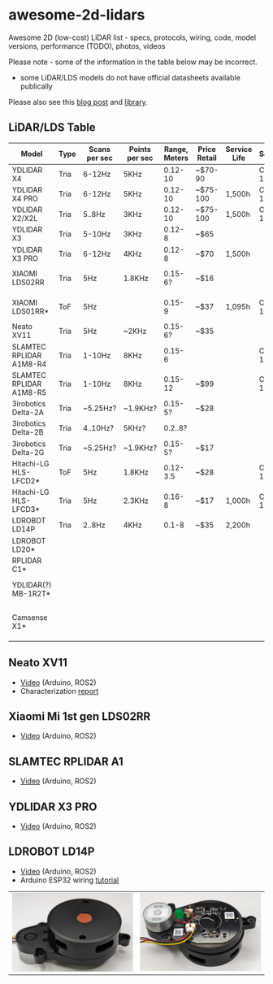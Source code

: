 # awesome-2d-lidars
Awesome 2D (low-cost) LiDAR list - specs, protocols, wiring, code, model versions, performance (TODO), photos, videos

Please note - some of the information in the table below may be incorrect.
- some LiDAR/LDS models do not have official datasheets available publically

Please also see this [blog post](https://kaia.ai/blog/arduino-lidar-library/) and [library](https://github.com/kaiaai/LDS).

## LiDAR/LDS Table

| Model                | Type | Scans per sec | Points per sec | Range, Meters | Price Retail | Service Life | Safety | Ambient, Lux | Links |
|----------------------|------|---------|---------|---------|----------|---------|---------|---------|------|
| YDLIDAR X4           | Tria |  6-12Hz | 5KHz    | 0.12-10 | ~$70-90  |         | Class 1 |         | [PDF](https://www.ydlidar.com/Public/upload/files/2024-02-01/YDLIDAR%20X4%20Data%20sheet%20V1.2(240125).pdf) |
| YDLIDAR X4 PRO       | Tria |  6-12Hz | 5KHz    | 0.12-10 | ~$75-100 | 1,500h  | Class 1 |         | [PDF](https://www.ydlidar.com/Public/upload/files/2024-02-01/YDLIDAR%20X4PRO%20Datasheet%20V1.1%20(240124).pdf) |
| YDLIDAR X2/X2L       | Tria |  5..8Hz | 3KHz    | 0.12-10 | ~$75-100 | 1,500h  | Class 1 |         | [PDF](https://www.ydlidar.com/Public/upload/files/2024-02-01/YDLIDAR%20X2%20Data%20Sheet%20V1.2(240124).pdf) |
| YDLIDAR X3           | Tria |  5-10Hz | 3KHz    | 0.12-8  | ~$65     |         |         | 2K?     |      |
| YDLIDAR X3 PRO       | Tria |  6-12Hz | 4KHz    | 0.12-8  | ~$70     | 1,500h  |         | 40K?    | [Link](https://static.generation-robots.com/media/YDLIDARX4PRODatasheet.pdf) |
| XIAOMI LDS02RR       | Tria |   5Hz   | 1.8KHz  | 0.15-6? | ~$16     |         |         |         | Uses Neato protocol |
| XIAOMI LDS01RR*      | ToF  |   5Hz   |         | 0.15-9  | ~$37     | 1,095h  | Class 1 |         | [Spec](https://www.youyeetoo.com/blog/lds01rr-lidar-stdps01rmain-108) [ROS2, Win](https://github.com/iliasam/LDS01RR_lidar/tree/main) |
| Neato XV11           | Tria |   5Hz   | ~2KHz   | 0.15-6? | ~$35     |         |         |         | [ROS2](https://github.com/mjstn/xv_11_driver) [Char](https://www.diva-portal.org/smash/get/diva2:995686/FULLTEXT01.pdf) |
| SLAMTEC RPLIDAR A1M8-R4 | Tria |  1-10Hz | 8KHz | 0.15-6  |          |         | Class 1 |         | [PDF](https://www.slamtec.ai/wp-content/uploads/2023/11/LD108_SLAMTEC_rplidar_datasheet_A1M8_v3.0_en.pdf) |
| SLAMTEC RPLIDAR A1M8-R5 | Tria |  1-10Hz | 8KHz | 0.15-12 | ~$99     |         | Class 1 |         | [PDF](https://www.slamtec.ai/wp-content/uploads/2023/11/LD108_SLAMTEC_rplidar_datasheet_A1M8_v3.0_en.pdf) |
| 3irobotics Delta-2A  | Tria | ~5.25Hz?| ~1.9KHz?| 0.15-5? | ~$28     |         |         | 1K?     | [SDK](https://github.com/CWRU-AutonomousVehiclesLab/Delta-2B-Lidar-SDK) [Protocol](https://github.com/NotBlackMagic/Delta-2G-LiDAR-Driver/blob/master/Documents/Delta-1A%20EN.pdf) |
| 3irobotics Delta-2B  | Tria | 4..10Hz?|  5KHz?  | 0.2..8? |          |         |         | 1K?     | [Arduino code](https://wiki.iarduino.ru/page/delta-2b-lidar-esp32/) |
| 3irobotics Delta-2G  | Tria | ~5.25Hz?| ~1.9KHz?| 0.15-5? | ~$17     |         |         |         | [SDK](https://lidar.oss-cn-beijing.aliyuncs.com/Lidar.rar) [Protocol](https://github.com/NotBlackMagic/Delta-2G-LiDAR-Driver/blob/master/Documents/Delta-1A%20EN.pdf) |
| Hitachi-LG HLS-LFCD2*| ToF  |   5Hz   | 1.8KHz  | 0.12-3.5| ~$28     |         | Class 1 | 10K?    | [Spec](https://emanual.robotis.com/docs/en/platform/turtlebot3/appendix_lds_01/) [ROS2](https://github.com/ROBOTIS-GIT/hls_lfcd_lds_driver) |
| Hitachi-LG HLS-LFCD3*| Tria |   5Hz   | 2.3KHz  | 0.16-8  | ~$17     | 1,000h  | Class 1 | 25K?    | [Spec](https://emanual.robotis.com/docs/en/platform/turtlebot3/appendix_lds_02/) [ROS2](https://github.com/ROBOTIS-GIT/ld08_driver) |
| LDROBOT LD14P        | Tria | 2..8Hz  | 4KHz    | 0.1-8   | ~$35     | 2,200h  |         | 80K?    | [Spec, Protocol](https://www.waveshare.com/wiki/D200_LiDAR_Kit) |
| LDROBOT LD20*        |      |         |         |         |          |         |         |         |      |
| RPLIDAR C1*          |      |         |         |         |          |         |         |         |      |
| YDLIDAR(?) MB-1R2T*  |      |         |         |         |          |         |         |         | [ROS2](https://github.com/g0mb4/mb_1r2t_ros2) [ROS1](https://github.com/Vidicon/mb_1r2t_ros) [3D](https://github.com/simonllopez/radar_mb_1r2t-3D-model) |
| Camsense X1*         |      |         |         |         |          |         |         |         | [ROS2 ROS1 protocol 3D](https://github.com/Vidicon/camsense-X1) |

## Neato XV11
- [Video](https://www.youtube.com/watch?v=kfk1Q0RSJpI) (Arduino, ROS2)
- Characterization [report](https://www.diva-portal.org/smash/get/diva2:995686/FULLTEXT01.pdf)

## Xiaomi Mi 1st gen LDS02RR
- [Video](https://www.youtube.com/watch?v=gaDnZ4Msw0E) (Arduino, ROS2)

## SLAMTEC RPLIDAR A1
- [Video](https://www.youtube.com/watch?v=f8IYjfiXsMk) (Arduino, ROS2)

## YDLIDAR X3 PRO
- [Video](https://www.youtube.com/watch?v=_VuRCiO55gA) (Arduino, ROS2)

## LDROBOT LD14P
- [Video](https://www.youtube.com/watch?v=ebbHqs4lW0U) (Arduino, ROS2)
- Arduino ESP32 wiring [tutorial](https://kaia.ai/blog/tutorial-connect-ld14p-lidar/)
  
|   |   |
|---|---|
| ![LD14P top](./images/ld14p_top.jpg) | ![LD14P bottom](./images/ld14p_bottom.jpg) |
